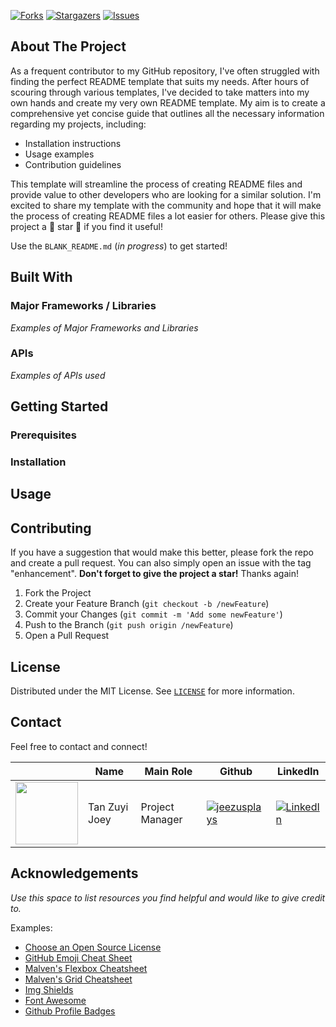 [![Forks][forks-shield]][forks-url]
[![Stargazers][stars-shield]][stars-url]
[![Issues][issues-shield]][issues-url]

## About The Project
As a frequent contributor to my GitHub repository, I've often struggled with finding the perfect README template that suits my needs. After hours of scouring through various templates, I've decided to take matters into my own hands and create my very own README template. My aim is to create a comprehensive yet concise guide that outlines all the necessary information regarding my projects, including: 
* Installation instructions
* Usage examples
* Contribution guidelines 

This template will streamline the process of creating README files and provide value to other developers who are looking for a similar solution. I'm excited to share my template with the community and hope that it will make the process of creating README files a lot easier for others. Please give this project a :star2: star :star2: if you find it useful!

Use the `BLANK_README.md` (_in progress_) to get started!

## Built With
### Major Frameworks / Libraries 
_Examples of Major Frameworks and Libraries_

### APIs 
_Examples of APIs used_

## Getting Started
### Prerequisites
### Installation

## Usage

## Contributing
If you have a suggestion that would make this better, please fork the repo and create a pull request. You can also simply open an issue with the tag "enhancement".
**Don't forget to give the project a star!** Thanks again!

1. Fork the Project
2. Create your Feature Branch (`git checkout -b /newFeature`)
3. Commit your Changes (`git commit -m 'Add some newFeature'`)
4. Push to the Branch (`git push origin /newFeature`)
5. Open a Pull Request

## License
Distributed under the MIT License. See [`LICENSE`](https://github.com/jeezusplays/README-Template/blob/main/LICENSE) for more information.

## Contact
Feel free to contact and connect!

|| Name | Main Role | Github | LinkedIn |
|-----------| ----------- | ----------- | ----------- | ----------- |
|<img src="https://avatars.githubusercontent.com/u/68149788?v=4" width="100"></img>|Tan Zuyi Joey|Project Manager|[![jeezusplays](https://img.shields.io/badge/GitHub-181717.svg?style=for-the-badge&logo=GitHub&logoColor=white)](https://github.com/jeezusplays)|[![LinkedIn](https://img.shields.io/badge/LinkedIn-0A66C2.svg?style=for-the-badge&logo=LinkedIn&logoColor=white)](https://linkedin.com/in/joey-tan-zuyi)|

## Acknowledgements
_Use this space to list resources you find helpful and would like to give credit to._

Examples:
* [Choose an Open Source License](https://choosealicense.com)
* [GitHub Emoji Cheat Sheet](https://www.webpagefx.com/tools/emoji-cheat-sheet)
* [Malven's Flexbox Cheatsheet](https://flexbox.malven.co/)
* [Malven's Grid Cheatsheet](https://grid.malven.co/)
* [Img Shields](https://shields.io)
* [Font Awesome](https://fontawesome.com)
* [Github Profile Badges](https://home.aveek.io/GitHub-Profile-Badges/)


[forks-shield]: https://img.shields.io/github/forks/jeezusplays/README-Template.svg?style=for-the-badge
[forks-url]: https://github.com/jeezusplays/README-Template/network/members
[stars-shield]: https://img.shields.io/github/stars/jeezusplays/README-Template.svg?style=for-the-badge
[stars-url]: https://github.com/jeezusplays/README-Template/stargazers
[issues-shield]: https://img.shields.io/github/issues/jeezusplays/README-Template.svg?style=for-the-badge
[issues-url]: https://github.com/jeezusplays/README-Template/issues
